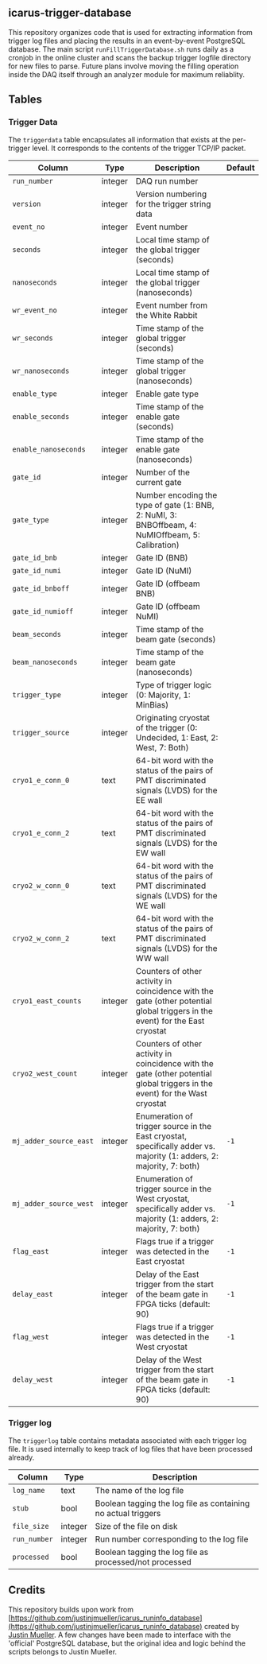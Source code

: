 ## icarus-trigger-database
This repository organizes code that is used for extracting information from trigger log files and placing the results in an event-by-event PostgreSQL database.
The main script `runFillTriggerDatabase.sh` runs daily as a cronjob in the online cluster and scans the backup trigger logfile directory for new files to parse.
Future plans involve moving the filling operation inside the DAQ itself through an analyzer module for maximum reliablity. 

## Tables
### Trigger Data
The `triggerdata` table encapsulates all information that exists at the per-trigger level. It corresponds to the contents of the trigger TCP/IP packet.

| Column  | Type | Description | Default |
| --------| ---- | ----------- | ------- |
|`run_number`        | integer | DAQ run number ||
|`version`           | integer | Version numbering for the trigger string data ||
|`event_no`          | integer | Event number ||
|`seconds`           | integer | Local time stamp of the global trigger (seconds) ||
|`nanoseconds`       | integer | Local time stamp of the global trigger (nanoseconds) ||
|`wr_event_no`       | integer | Event number from the White Rabbit ||
|`wr_seconds`        | integer | Time stamp of the global trigger (seconds) ||
|`wr_nanoseconds`    | integer | Time stamp of the global trigger (nanoseconds) ||
|`enable_type`       | integer | Enable gate type ||
|`enable_seconds`    | integer | Time stamp of the enable gate (seconds) ||
|`enable_nanoseconds`| integer | Time stamp of the enable gate (nanoseconds) ||
|`gate_id`           | integer | Number of the current gate ||
|`gate_type`         | integer | Number encoding the type of gate (1: BNB, 2: NuMI, 3: BNBOffbeam, 4: NuMIOffbeam, 5: Calibration)||
|`gate_id_bnb`       | integer | Gate ID (BNB) ||
|`gate_id_numi`      | integer | Gate ID (NuMI) ||
|`gate_id_bnboff`    | integer | Gate ID (offbeam BNB) ||
|`gate_id_numioff`   | integer | Gate ID (offbeam NuMI) ||
|`beam_seconds`      | integer | Time stamp of the beam gate (seconds) ||
|`beam_nanoseconds`  | integer | Time stamp of the beam gate (nanoseconds) ||
|`trigger_type`      | integer | Type of trigger logic (0: Majority, 1: MinBias) ||
|`trigger_source`    | integer | Originating cryostat of the trigger (0: Undecided, 1: East, 2: West, 7: Both)||
|`cryo1_e_conn_0` | text |64-bit word with the status of the pairs of PMT discriminated signals (LVDS) for the EE wall||
|`cryo1_e_conn_2` | text |64-bit word with the status of the pairs of PMT discriminated signals (LVDS) for the EW wall||
|`cryo2_w_conn_0` | text |64-bit word with the status of the pairs of PMT discriminated signals (LVDS) for the WE wall||
|`cryo2_w_conn_2` | text |64-bit word with the status of the pairs of PMT discriminated signals (LVDS) for the WW wall||
|`cryo1_east_counts` | integer | Counters of other activity in coincidence with the gate (other potential global triggers in the event) for the East cryostat ||
|`cryo2_west_count`  | integer | Counters of other activity in coincidence with the gate (other potential global triggers in the event) for the Wast cryostat ||
|`mj_adder_source_east` | integer | Enumeration of trigger source in the East cryostat, specifically adder vs. majority (1: adders, 2: majority, 7: both) | `-1` |
|`mj_adder_source_west` | integer | Enumeration of trigger source in the West cryostat, specifically adder vs. majority (1: adders, 2: majority, 7: both) | `-1` |
|`flag_east`  | integer | Flags true if a trigger was detected in the East cryostat | `-1` |
|`delay_east` | integer | Delay of the East trigger from the start of the beam gate in FPGA ticks (default: 90) | `-1` |
|`flag_west`  | integer | Flags true if a trigger was detected in the West cryostat | `-1` |
|`delay_west` | integer | Delay of the West trigger from the start of the beam gate in FPGA ticks (default: 90) | `-1` |

### Trigger log
The `triggerlog` table contains metadata associated with each trigger log file. 
It is used internally to keep track of log files that have been processed already.

| Column  | Type | Description |
| ------- | ---- | ----------- |
|`log_name`  | text    | The name of the log file  |
|`stub`      | bool    | Boolean tagging the log file as containing no actual triggers |
|`file_size` | integer | Size of the file on disk |
|`run_number`| integer | Run number corresponding to the log file |
|`processed` | bool    | Boolean tagging the log file as processed/not processed |

## Credits
This repository builds upon work from [https://github.com/justinjmueller/icarus_runinfo_database](https://github.com/justinjmueller/icarus_runinfo_database) created by [Justin Mueller](https://github.com/justinjmueller).
A few changes have been made to interface with the 'official' PostgreSQL database, but the original idea and logic behind the scripts belongs to Justin Mueller.
